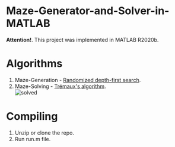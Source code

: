 # Maze-Generator-and-Solver-in-MATLAB
**Attention!**. This project was implemented in MATLAB R2020b.
# Algorithms
1. Maze-Generation - [Randomized depth-first search](https://en.wikipedia.org/wiki/Maze_generation_algorithm).
2. Maze-Solving - [Trémaux's algorithm](https://en.wikipedia.org/wiki/Maze-solving_algorithm).\
![solved](https://user-images.githubusercontent.com/49625282/117098392-a61f2980-ad6e-11eb-9512-fb55c446c706.png)
# Compiling
1. Unzip or clone the repo.
2. Run run.m file.
